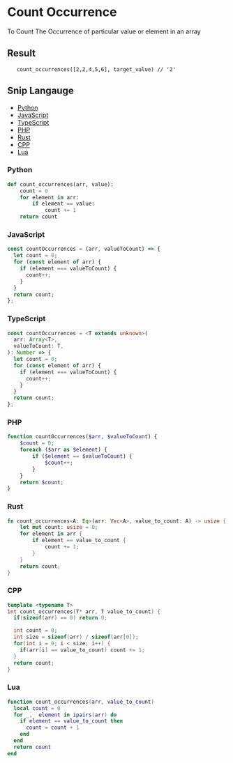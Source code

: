 # Count Occurrence

To Count The Occurrence of particular value or element in an array

## Result

```Py
   count_occurrences([2,2,4,5,6], target_value) // '2'
```

## Snip Langauge

- [Python](#python)
- [JavaScript](#javascript)
- [TypeScript](#typescript)
- [PHP](#php)
- [Rust](#rust)
- [CPP](#cpp)
- [Lua](#lua)

### Python

```python
def count_occurrences(arr, value):
    count = 0
    for element in arr:
        if element == value:
            count += 1
    return count
```

### JavaScript

```js
const countOccurrences = (arr, valueToCount) => {
  let count = 0;
  for (const element of arr) {
    if (element === valueToCount) {
      count++;
    }
  }
  return count;
};
```

### TypeScript

```ts
const countOccurrences = <T extends unknown>(
  arr: Array<T>,
  valueToCount: T,
): Number => {
  let count = 0;
  for (const element of arr) {
    if (element === valueToCount) {
      count++;
    }
  }
  return count;
};
```

### PHP

```php
function countOccurrences($arr, $valueToCount) {
    $count = 0;
    foreach ($arr as $element) {
        if ($element == $valueToCount) {
            $count++;
        }
    }
    return $count;
}
```

### Rust

```rust
fn count_occurrences<A: Eq>(arr: Vec<A>, value_to_count: A) -> usize {
    let mut count: usize = 0;
    for element in arr {
        if element == value_to_count {
            count += 1;
        }
    }
    return count;
}
```

### CPP

```cpp
template <typename T>
int count_occurrences(T* arr, T value_to_count) {
  if(sizeof(arr) == 0) return 0;

  int count = 0;
  int size = sizeof(arr) / sizeof(arr[0]);
  for(int i = 0; i < size; i++) {
    if(arr[i] == value_to_count) count += 1;
  }
  return count;
}
```

### Lua

```lua
function count_occurrences(arr, value_to_count) 
  local count = 0
  for _,  element in ipairs(arr) do
    if element == value_to_count then
      count = count + 1
    end
  end
  return count
end
```
